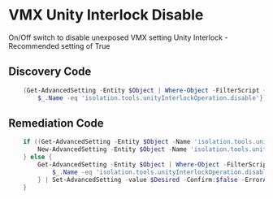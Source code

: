 # VMX Unity Interlock Disable
On/Off switch to disable unexposed VMX setting Unity Interlock - Recommended setting of True
## Discovery Code
```powershell
    (Get-AdvancedSetting -Entity $Object | Where-Object -FilterScript {
        $_.Name -eq 'isolation.tools.unityInterlockOperation.disable'}).Value
```

## Remediation Code
```powershell
    if ((Get-AdvancedSetting -Entity $Object -Name 'isolation.tools.unityInterlockOperation.disable') -eq $null) {
        New-AdvancedSetting -Entity $Object -Name 'isolation.tools.unityInterlockOperation.disable' -Value $Desired -Confirm:$false -ErrorAction Stop
    } else {
        Get-AdvancedSetting -Entity $Object | Where-Object -FilterScript {
            $_.Name -eq 'isolation.tools.unityInterlockOperation.disable'
        } | Set-AdvancedSetting -value $Desired -Confirm:$false -ErrorAction Stop
    }
```
